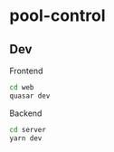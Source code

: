 # pool-control

## Dev

Frontend

```bash
cd web
quasar dev
```

Backend

```bash
cd server
yarn dev
```